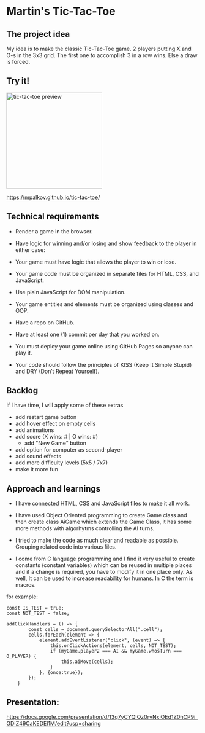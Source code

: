 # Martin's Tic-Tac-Toe

## The project idea
My idea is to make the classic Tic-Tac-Toe game. 2 players putting X and O-s in the 3x3 grid. The first one to accomplish 3 in a row wins. Else a draw is forced.

## Try it!
<img src="https://github.com/mpalkov/Project_1-Web_Game/assets/102831536/2d155015-b63d-491f-a3ac-5c60a08e54f1" alt="tic-tac-toe preview" width="250px"/>

https://mpalkov.github.io/tic-tac-toe/

## Technical requirements
- Render a game in the browser.

- Have logic for winning and/or losing and show feedback to the player in either case:

- Your game must have logic that allows the player to win or lose.

- Your game code must be organized in separate files for HTML, CSS, and JavaScript.

- Use plain JavaScript for DOM manipulation.

- Your game entities and elements must be organized using classes and OOP.

- Have a repo on GitHub.

- Have at least one (1) commit per day that you worked on.

- You must deploy your game online using GitHub Pages so anyone can play it.

- Your code should follow the principles of KISS (Keep It Simple Stupid) and DRY (Don’t Repeat Yourself).


## Backlog
If I have time, I will apply some of these extras
- add restart game button
- add hover effect on empty cells
- add animations
- add score (X wins: # | O wins: #)
    - add "New Game" button
- add option for computer as second-player
- add sound effects
- add more difficulty levels (5x5 / 7x7)
- make it more fun


## Approach and learnings
- I have connected HTML, CSS and JavaScript files to make it all work.

- I have used Object Oriented programming to create Game class and then create class AiGame which extends the Game Class, it has some more methods with algorhytms controlling the AI turns.

- I tried to make the code as much clear and readable as possible. Grouping related code into various files.

- I come from C language programming and I find it very useful to create constants (constant variables) which can be reused in multiple places and if a change is required, you have to modify it in one place only. As well, It can be used to increase readability for humans.
In C the term is macros.

for example: 

    const IS_TEST = true;
    const NOT_TEST = false;
    
    addClickHandlers = () => {
            const cells = document.querySelectorAll(".cell");
            cells.forEach(element => {
                element.addEventListener("click", (event) => {
                    this.onClickActions(element, cells, NOT_TEST);
                    if (myGame.player2 === AI && myGame.whosTurn === O_PLAYER) {
                        this.aiMove(cells);
                    }
                }, {once:true});
            });
        }

## Presentation:
https://docs.google.com/presentation/d/13q7yCYQIQz0rvNxiOEd1Z0hCP9i_GDIZ49CaKEDEl1M/edit?usp=sharing
